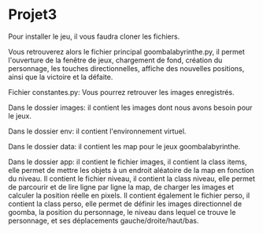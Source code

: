 # Projet3

Pour installer le jeu, il vous faudra cloner les fichiers.

Vous retrouverez alors le fichier principal goombalabyrinthe.py, il permet l'ouverture de la fenêtre de jeux, chargement de fond, création du personnage,  les touches directionnelles,  affiche des nouvelles positions, ainsi que la victoire et la défaite.

Fichier constantes.py: Vous pourrez retrouver les images enregistrés.

Dans le dossier images: il contient les images dont nous avons besoin pour le jeux.

Dans le dossier env: il contient l'environnement virtuel.

Dans le dossier data: il contient les map pour le jeux goombalabyrinthe.

Dans le dossier app: il contient le fichier images, il contient la class items, elle permet de mettre les objets à un endroit aléatoire de la map en fonction du niveau.
Il contient le fichier niveau, il contient la class niveau, elle permet de parcourir et de lire ligne par ligne la map, de charger les images et calculer la position réelle en pixels.
Il contient également le fichier perso, il contient la class perso, elle permet de définir les images directionnel de goomba, la position du personnage, le niveau dans lequel ce trouve le personnage, et ses déplacements gauche/droite/haut/bas.